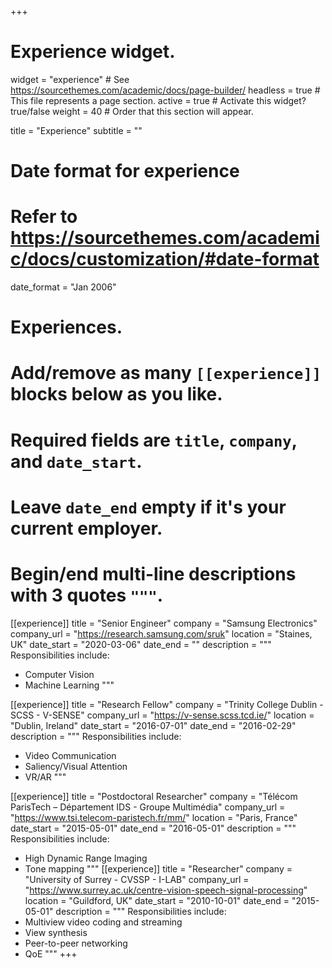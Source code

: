 +++
# Experience widget.
widget = "experience"  # See https://sourcethemes.com/academic/docs/page-builder/
headless = true  # This file represents a page section.
active = true  # Activate this widget? true/false
weight = 40  # Order that this section will appear.

title = "Experience"
subtitle = ""

# Date format for experience
#   Refer to https://sourcethemes.com/academic/docs/customization/#date-format
date_format = "Jan 2006"

# Experiences.
#   Add/remove as many `[[experience]]` blocks below as you like.
#   Required fields are `title`, `company`, and `date_start`.
#   Leave `date_end` empty if it's your current employer.
#   Begin/end multi-line descriptions with 3 quotes `"""`.

[[experience]]
  title = "Senior Engineer"
  company = "Samsung Electronics"
  company_url = "https://research.samsung.com/sruk"
  location = "Staines, UK"
  date_start = "2020-03-06"
  date_end = ""
  description = """
  Responsibilities include:
  * Computer Vision
  * Machine Learning
  """

[[experience]]
  title = "Research Fellow"
  company = "Trinity College Dublin - SCSS - V-SENSE"
  company_url = "https://v-sense.scss.tcd.ie/"
  location = "Dublin, Ireland"
  date_start = "2016-07-01"
  date_end = "2016-02-29"
  description = """
  Responsibilities include:
  * Video Communication
  * Saliency/Visual Attention 
  * VR/AR
  """

[[experience]]
  title = "Postdoctoral Researcher"
  company = "Télécom ParisTech – Département IDS - Groupe Multimédia"
  company_url = "https://www.tsi.telecom-paristech.fr/mm/"
  location = "Paris, France"
  date_start = "2015-05-01"
  date_end = "2016-05-01"
  description = """
  Responsibilities include:
  * High Dynamic Range Imaging
  * Tone mapping
  """
[[experience]]
  title = "Researcher"
  company = "University of Surrey - CVSSP - I-LAB"
  company_url = "https://www.surrey.ac.uk/centre-vision-speech-signal-processing"
  location = "Guildford, UK"
  date_start = "2010-10-01"
  date_end = "2015-05-01"
  description = """
  Responsibilities include:
  * Multiview video coding and streaming
  * View synthesis
  * Peer-to-peer networking
  * QoE
  """
+++
